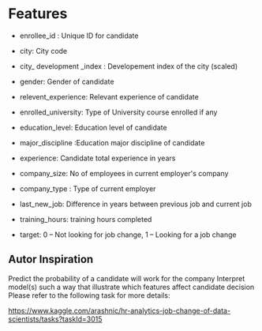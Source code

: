 # Features

- enrollee_id : Unique ID for candidate

- city: City code

- city_ development _index : Developement index of the city (scaled)

- gender: Gender of candidate

- relevent_experience: Relevant experience of candidate

- enrolled_university: Type of University course enrolled if any

- education_level: Education level of candidate

- major_discipline :Education major discipline of candidate

- experience: Candidate total experience in years

- company_size: No of employees in current employer's company

- company_type : Type of current employer

- last_new_job: Difference in years between previous job and current job

- training_hours: training hours completed

- target: 0 – Not looking for job change, 1 – Looking for a job change

## Autor Inspiration

Predict the probability of a candidate will work for the company
Interpret model(s) such a way that illustrate which features affect candidate decision
Please refer to the following task for more details:


https://www.kaggle.com/arashnic/hr-analytics-job-change-of-data-scientists/tasks?taskId=3015

